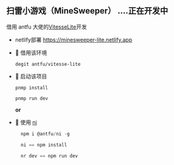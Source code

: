 ## 扫雷小游戏（MineSweeper） ....正在开发中

借用 antfu 大佬的[VitesseLite](https://github.com/antfu/vitesse-lite)开发
- netlify部署 https://minesweeper-lite.netlify.app

- :car: 借用该环境

  ```command
  degit antfu/vitesse-lite
  ```

- :runner: 启动该项目

  ```command
  pnmp install

  pnmp run dev
  ```

  **or**

- :bicyclist: 使用 [ni](https://github.com/antfu/ni)

  ```js
    npm i @antfu/ni -g

    ni == npm install

    nr dev == npm run dev
  ```
